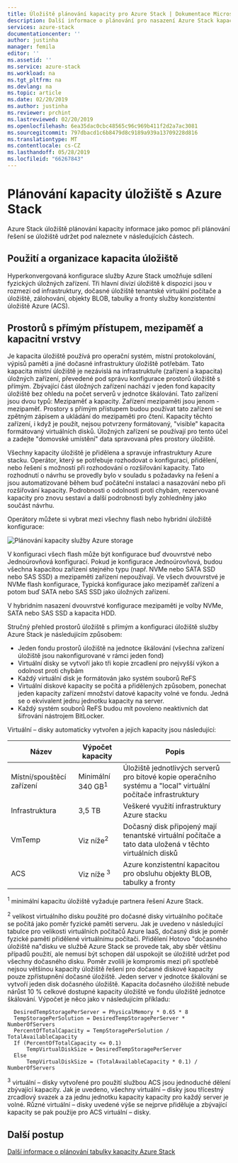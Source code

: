 ```yaml
---
title: Úložiště plánování kapacity pro Azure Stack | Dokumentace Microsoftu
description: Další informace o plánování pro nasazení Azure Stack kapacity úložiště.
services: azure-stack
documentationcenter: ''
author: justinha
manager: femila
editor: ''
ms.assetid: ''
ms.service: azure-stack
ms.workload: na
ms.tgt_pltfrm: na
ms.devlang: na
ms.topic: article
ms.date: 02/20/2019
ms.author: justinha
ms.reviewer: prchint
ms.lastreviewed: 02/20/2019
ms.openlocfilehash: 6ea35dac0cbc48565c96c969b411f2d2a7ac3081
ms.sourcegitcommit: 797dbacd1c6b8479d8c9189a939a13709228d816
ms.translationtype: MT
ms.contentlocale: cs-CZ
ms.lasthandoff: 05/28/2019
ms.locfileid: "66267843"
---
```

# <a name="azure-stack-storage-capacity-planning"></a>Plánování kapacity úložiště s Azure Stack
Azure Stack úložiště plánování kapacity informace jako pomoc při plánování řešení se úložiště udržet pod naleznete v následujících částech.

## <a name="uses-and-organization-of-storage-capacity"></a>Použití a organizace kapacita úložiště
Hyperkonvergovaná konfigurace služby Azure Stack umožňuje sdílení fyzických úložných zařízení. Tři hlavní divizí úložiště k dispozici jsou v rozmezí od infrastruktury, dočasné úložiště tenantské virtuální počítače a úložiště, zálohování, objekty BLOB, tabulky a fronty služby konzistentní úložiště Azure (ACS).

## <a name="spaces-direct-cache-and-capacity-tiers"></a>Prostorů s přímým přístupem, mezipaměť a kapacitní vrstvy
Je kapacita úložiště používá pro operační systém, místní protokolování, výpisů paměti a jiné dočasné infrastruktury úložiště potřebám. Tato kapacita místní úložiště je nezávislá na infrastruktuře (zařízení a kapacita) úložných zařízení, převedené pod správu konfigurace prostorů úložiště s přímým. Zbývající část úložných zařízení nachází v jeden fond kapacity úložiště bez ohledu na počet serverů v jednotce škálování. Tato zařízení jsou dvou typů: Mezipaměť a kapacity.  Zařízení mezipaměti jsou jenom - mezipaměť. Prostory s přímým přístupem budou používat tato zařízení se zpětným zápisem a ukládání do mezipaměti pro čtení. Kapacity těchto zařízení, i když je použít, nejsou potvrzeny formátovaný, "visible" kapacita formátovaný virtuálních disků. Úložných zařízení se používají pro tento účel a zadejte "domovské umístění" data spravovaná přes prostory úložiště.

Všechny kapacity úložiště je přidělena a spravuje infrastruktury Azure stacku. Operátor, který se potřebuje rozhodovat o konfiguraci, přidělení, nebo řešení s možností při rozhodování o rozšiřování kapacity. Tato rozhodnutí o návrhu se provedly bylo v souladu s požadavky na řešení a jsou automatizované během buď počáteční instalaci a nasazování nebo při rozšiřování kapacity. Podrobnosti o odolnosti proti chybám, rezervované kapacity pro znovu sestaví a další podrobnosti byly zohledněny jako součást návrhu. 

Operátory můžete si vybrat mezi všechny flash nebo hybridní úložiště konfigurace:

![Plánování kapacity služby Azure storage](media/azure-stack-capacity-planning/storage.png)

V konfiguraci všech flash může být konfigurace buď dvouvrstvé nebo Jednoúrovňová konfigurací.  Pokud je konfigurace Jednoúrovňová, budou všechna kapacitou zařízení stejného typu (např. NVMe nebo SATA SSD nebo SAS SSD) a mezipaměti zařízení nepoužívají. Ve všech dvouvrstvé je NVMe flash konfigurace, Typická konfigurace jako mezipaměť zařízení a potom buď SATA nebo SAS SSD jako úložných zařízení.

V hybridním nasazení dvouvrstvé konfigurace mezipaměti je volby NVMe, SATA nebo SAS SSD a kapacita HDD. 

Stručný přehled prostorů úložiště s přímým a konfiguraci úložiště služby Azure Stack je následujícím způsobem:
- Jeden fondu prostorů úložiště na jednotce škálování (všechna zařízení úložiště jsou nakonfigurované v rámci jeden fond)
- Virtuální disky se vytvoří jako tři kopie zrcadlení pro nejvyšší výkon a odolnost proti chybám
- Každý virtuální disk je formátován jako systém souborů ReFS
- Virtuální diskové kapacity se počítá a přidělených způsobem, ponechat jeden kapacity zařízení množství datové kapacity volné ve fondu. Jedná se o ekvivalent jednu jednotku kapacity na server.
- Každý systém souborů ReFS budou mít povoleno neaktivních dat šifrování nástrojem BitLocker. 

Virtuální – disky automaticky vytvořen a jejich kapacity jsou následující:

|Název|Výpočet kapacity|Popis|
|-----|-----|-----|
|Místní/spouštěcí zařízení|Minimální 340 GB<sup>1</sup>|Úložiště jednotlivých serverů pro bitové kopie operačního systému a "local" virtuální počítače infrastruktury|
|Infrastruktura|3,5 TB|Veškeré využití infrastruktury Azure stacku|
|VmTemp|Viz níže<sup>2</sup>|Dočasný disk připojený mají tenantské virtuální počítače a tato data uložená v těchto virtuálních disků|
|ACS|Viz níže <sup>3</sup>|Azure konzistentní kapacitou pro obsluhu objekty BLOB, tabulky a fronty|

<sup>1</sup> minimální kapacitu úložiště vyžaduje partnera řešení Azure Stack.

<sup>2</sup> velikost virtuálního disku použité pro dočasné disky virtuálního počítače se počítá jako poměr fyzické paměti serveru. Jak je uvedeno v následující tabulce pro velikosti virtuálních počítačů Azure IaaS, dočasný disk je poměr fyzické paměti přidělené virtuálnímu počítači. Přidělení Hotovo "dočasného úložiště na"disku ve službě Azure Stack se provede tak, aby sběr většinu případů použití, ale nemusí být schopen dál uspokojit se úložiště udržet pod všechny dočasného disku. Poměr zvolili je kompromis mezi při spotřebě nejsou většinou kapacity úložiště řešení pro dočasné diskové kapacity pouze zpřístupnění dočasné úložiště. Jeden server v jednotce škálování se vytvoří jeden disk dočasného úložiště. Kapacita dočasného úložiště nebude nárůst 10 % celkové dostupné kapacity úložiště ve fondu úložiště jednotce škálování. Výpočet je něco jako v následujícím příkladu:

```
  DesiredTempStoragePerServer = PhysicalMemory * 0.65 * 8
  TempStoragePerSolution = DesiredTempStoragePerServer * NumberOfServers
  PercentOfTotalCapacity = TempStoragePerSolution / TotalAvailableCapacity
  If (PercentOfTotalCapacity <= 0.1)
      TempVirtualDiskSize = DesiredTempStoragePerServer
  Else
      TempVirtualDiskSize = (TotalAvailableCapacity * 0.1) / NumberOfServers
```

<sup>3</sup> virtuální – disky vytvořené pro použití službou ACS jsou jednoduché dělení zbývající kapacity. Jak je uvedeno, všechny virtuální – disky jsou třícestný zrcadlový svazek a za jednu jednotku kapacity kapacity pro každý server je volné. Různé virtuální – disky uvedené výše se nejprve přiděluje a zbývající kapacity se pak použije pro ACS virtuální – disky.

## <a name="next-steps"></a>Další postup
[Další informace o plánování tabulky kapacity Azure Stack](capacity-planning-spreadsheet.md)
